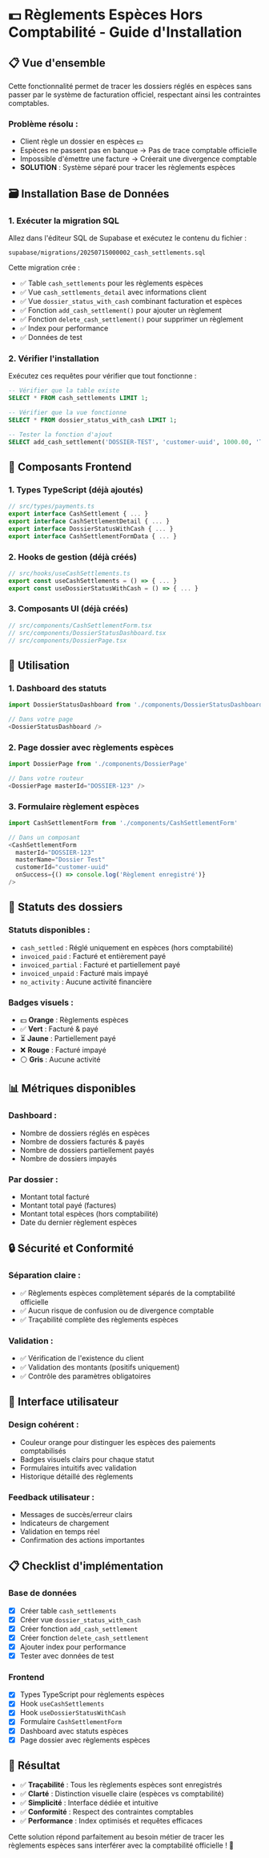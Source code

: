# 💵 Règlements Espèces Hors Comptabilité - Guide d'Installation

## 📋 Vue d'ensemble

Cette fonctionnalité permet de tracer les dossiers réglés en espèces sans passer par le système de facturation officiel, respectant ainsi les contraintes comptables.

### **Problème résolu** :
- Client règle un dossier en espèces 💵
- Espèces ne passent pas en banque → Pas de trace comptable officielle
- Impossible d'émettre une facture → Créerait une divergence comptable
- **SOLUTION** : Système séparé pour tracer les règlements espèces

## 🗃️ Installation Base de Données

### 1. Exécuter la migration SQL

Allez dans l'éditeur SQL de Supabase et exécutez le contenu du fichier :
```
supabase/migrations/20250715000002_cash_settlements.sql
```

Cette migration crée :
- ✅ Table `cash_settlements` pour les règlements espèces
- ✅ Vue `cash_settlements_detail` avec informations client
- ✅ Vue `dossier_status_with_cash` combinant facturation et espèces
- ✅ Fonction `add_cash_settlement()` pour ajouter un règlement
- ✅ Fonction `delete_cash_settlement()` pour supprimer un règlement
- ✅ Index pour performance
- ✅ Données de test

### 2. Vérifier l'installation

Exécutez ces requêtes pour vérifier que tout fonctionne :
```sql
-- Vérifier que la table existe
SELECT * FROM cash_settlements LIMIT 1;

-- Vérifier que la vue fonctionne
SELECT * FROM dossier_status_with_cash LIMIT 1;

-- Tester la fonction d'ajout
SELECT add_cash_settlement('DOSSIER-TEST', 'customer-uuid', 1000.00, 'Test règlement espèces');
```

## 🔧 Composants Frontend

### 1. Types TypeScript (déjà ajoutés)
```typescript
// src/types/payments.ts
export interface CashSettlement { ... }
export interface CashSettlementDetail { ... }
export interface DossierStatusWithCash { ... }
export interface CashSettlementFormData { ... }
```

### 2. Hooks de gestion (déjà créés)
```typescript
// src/hooks/useCashSettlements.ts
export const useCashSettlements = () => { ... }
export const useDossierStatusWithCash = () => { ... }
```

### 3. Composants UI (déjà créés)
```typescript
// src/components/CashSettlementForm.tsx
// src/components/DossierStatusDashboard.tsx
// src/components/DossierPage.tsx
```

## 🚀 Utilisation

### 1. Dashboard des statuts
```typescript
import DossierStatusDashboard from './components/DossierStatusDashboard'

// Dans votre page
<DossierStatusDashboard />
```

### 2. Page dossier avec règlements espèces
```typescript
import DossierPage from './components/DossierPage'

// Dans votre routeur
<DossierPage masterId="DOSSIER-123" />
```

### 3. Formulaire règlement espèces
```typescript
import CashSettlementForm from './components/CashSettlementForm'

// Dans un composant
<CashSettlementForm
  masterId="DOSSIER-123"
  masterName="Dossier Test"
  customerId="customer-uuid"
  onSuccess={() => console.log('Règlement enregistré')}
/>
```

## 🎯 Statuts des dossiers

### **Statuts disponibles** :
- `cash_settled` : Réglé uniquement en espèces (hors comptabilité)
- `invoiced_paid` : Facturé et entièrement payé
- `invoiced_partial` : Facturé et partiellement payé
- `invoiced_unpaid` : Facturé mais impayé
- `no_activity` : Aucune activité financière

### **Badges visuels** :
- 💵 **Orange** : Règlements espèces
- ✅ **Vert** : Facturé & payé
- ⏳ **Jaune** : Partiellement payé
- ❌ **Rouge** : Facturé impayé
- ⚪ **Gris** : Aucune activité

## 📊 Métriques disponibles

### **Dashboard** :
- Nombre de dossiers réglés en espèces
- Nombre de dossiers facturés & payés
- Nombre de dossiers partiellement payés
- Nombre de dossiers impayés

### **Par dossier** :
- Montant total facturé
- Montant total payé (factures)
- Montant total espèces (hors comptabilité)
- Date du dernier règlement espèces

## 🔒 Sécurité et Conformité

### **Séparation claire** :
- ✅ Règlements espèces complètement séparés de la comptabilité officielle
- ✅ Aucun risque de confusion ou de divergence comptable
- ✅ Traçabilité complète des règlements espèces

### **Validation** :
- ✅ Vérification de l'existence du client
- ✅ Validation des montants (positifs uniquement)
- ✅ Contrôle des paramètres obligatoires

## 🎨 Interface utilisateur

### **Design cohérent** :
- Couleur orange pour distinguer les espèces des paiements comptabilisés
- Badges visuels clairs pour chaque statut
- Formulaires intuitifs avec validation
- Historique détaillé des règlements

### **Feedback utilisateur** :
- Messages de succès/erreur clairs
- Indicateurs de chargement
- Validation en temps réel
- Confirmation des actions importantes

## 📋 Checklist d'implémentation

### Base de données
- [x] Créer table `cash_settlements`
- [x] Créer vue `dossier_status_with_cash`
- [x] Créer fonction `add_cash_settlement`
- [x] Créer fonction `delete_cash_settlement`
- [x] Ajouter index pour performance
- [x] Tester avec données de test

### Frontend
- [x] Types TypeScript pour règlements espèces
- [x] Hook `useCashSettlements`
- [x] Hook `useDossierStatusWithCash`
- [x] Formulaire `CashSettlementForm`
- [x] Dashboard avec statuts espèces
- [x] Page dossier avec règlements espèces

## 🚀 Résultat

- ✅ **Traçabilité** : Tous les règlements espèces sont enregistrés
- ✅ **Clarté** : Distinction visuelle claire (espèces vs comptabilité)
- ✅ **Simplicité** : Interface dédiée et intuitive
- ✅ **Conformité** : Respect des contraintes comptables
- ✅ **Performance** : Index optimisés et requêtes efficaces

Cette solution répond parfaitement au besoin métier de tracer les règlements espèces sans interférer avec la comptabilité officielle ! 🎯 